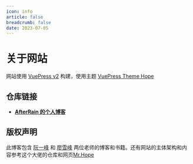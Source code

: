```yaml
---
icon: info
article: false
breadcrumb: false
date: 2023-07-05
---
```

# 关于网站

网站使用 [VuePress v2](https://vuejs.press/zh) 构建，使用主题 [VuePress Theme Hope](https://theme-hope.vuejs.press/zh/)
## 仓库链接

- [**AfterRain 的个人博客**](https://github.com/ly610126107/ly610126107.github.io)
## 版权声明

此博客包含 [阮一峰](https://github.com/ruanyf) 和 [廖雪峰](https://weibo.com/liaoxuefeng) 两位老师的博客和书籍。还有网站的主体架构和内容参考这个大佬的仓库和网页[Mr.Hope](https://mister-hope.com/)